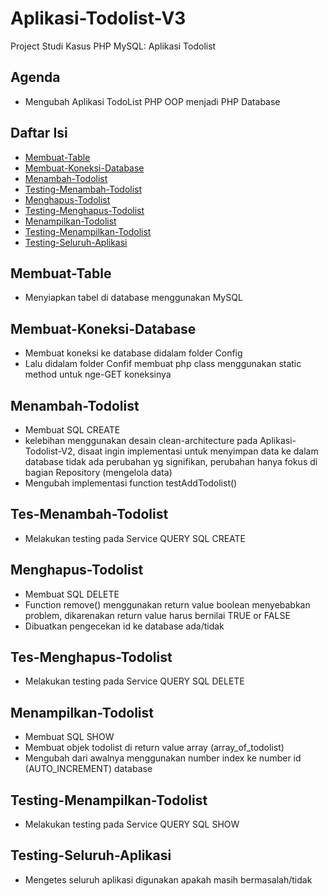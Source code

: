 # Aplikasi-Todolist-V3
Project Studi Kasus PHP MySQL: Aplikasi Todolist

## Agenda
- Mengubah Aplikasi TodoList PHP OOP menjadi PHP Database

## Daftar Isi

- [Membuat-Table](#membuat-table)
- [Membuat-Koneksi-Database](#membuat-koneksi-database)
- [Menambah-Todolist](#menambah-todolist)
- [Testing-Menambah-Todolist](#testing-menambah-todolist)
- [Menghapus-Todolist](#menghapus-todolist)
- [Testing-Menghapus-Todolist](testing-menghapus-todolist)
- [Menampilkan-Todolist](#menampilkan-todolist)
- [Testing-Menampilkan-Todolist](#testing-menampilkan-todolist)
- [Testing-Seluruh-Aplikasi](#testing-seluruh-aplikasi)

## Membuat-Table

- Menyiapkan tabel di database menggunakan MySQL

## Membuat-Koneksi-Database

- Membuat koneksi ke database didalam folder Config
- Lalu didalam folder Confif membuat php class menggunakan static method untuk nge-GET koneksinya

## Menambah-Todolist

- Membuat SQL CREATE
- kelebihan menggunakan desain clean-architecture pada Aplikasi-Todolist-V2, disaat ingin implementasi untuk menyimpan data ke dalam database tidak ada perubahan yg signifikan, perubahan hanya fokus di bagian Repository (mengelola data)
- Mengubah implementasi function testAddTodolist()

## Tes-Menambah-Todolist

- Melakukan testing pada Service QUERY SQL CREATE

## Menghapus-Todolist

- Membuat SQL DELETE
- Function remove() menggunakan return value boolean menyebabkan problem, dikarenakan return value harus bernilai TRUE or FALSE
- Dibuatkan pengecekan id ke database ada/tidak

## Tes-Menghapus-Todolist

- Melakukan testing pada Service QUERY SQL DELETE

## Menampilkan-Todolist

- Membuat SQL SHOW
- Membuat objek todolist di return value array (array_of_todolist)
- Mengubah dari awalnya menggunakan number index ke number id (AUTO_INCREMENT) database

## Testing-Menampilkan-Todolist

- Melakukan testing pada Service QUERY SQL SHOW

## Testing-Seluruh-Aplikasi

- Mengetes seluruh aplikasi digunakan apakah masih bermasalah/tidak